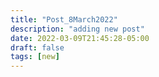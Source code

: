 ```yaml
---
title: "Post_8March2022"
description: "adding new post"
date: 2022-03-09T21:45:28-05:00
draft: false
tags: [new]
---
```


